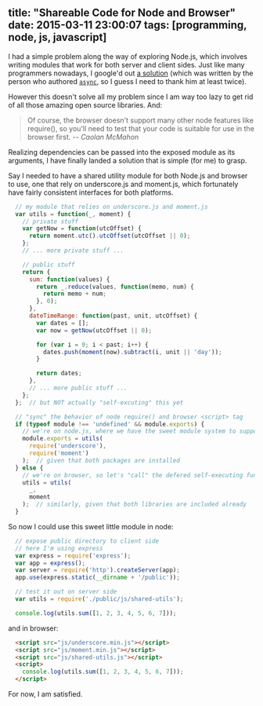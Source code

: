 title: "Shareable Code for Node and Browser"
date: 2015-03-11 23:00:07
tags: [programming, node, js, javascript]
---
I had a simple problem along the way of exploring Node.js, which involves writing modules that work for both server and client sides. Just like many programmers nowadays, I google'd out [a solution](https://caolanmcmahon.com/posts/writing_for_node_and_the_browser/) (which was written by the person who authored [`async`](https://github.com/caolan/async), so I guess I need to thank him at least twice).

However this doesn't solve all my problem since I am way too lazy to get rid of all those amazing open source libraries. <!-- more -->And:

> Of course, the browser doesn't support many other node features like require(), so you'll need to test that your code is suitable for use in the browser first.
> -- _Caolan McMahon_

Realizing dependencies can be passed into the exposed module as its arguments, I have finally landed a solution that is simple (for me) to grasp.

Say I needed to have a shared utility module for both Node.js and browser to use, one that rely on underscore.js and moment.js, which fortunately have fairly consistent interfaces for both platforms.

```javascript shared-utils.js
  // my module that relies on underscore.js and moment.js
  var utils = function(_, moment) {
    // private stuff
    var getNow = function(utcOffset) {
      return moment.utc().utcOffset(utcOffset || 0);
    };
    // ... more private stuff ...

    // public stuff
    return {
      sum: function(values) {
        return _.reduce(values, function(memo, num) {
          return memo + num;
        }, 0);
      },
      dateTimeRange: function(past, unit, utcOffset) {
        var dates = [];
        var now = getNow(utcOffset || 0);

        for (var i = 0; i < past; i++) {
          dates.push(moment(now).subtract(i, unit || 'day'));
        }

        return dates;
      },
      // ... more public stuff ...
    };
  };  // but NOT actually "self-excuting" this yet

  // "sync" the behavior of node require() and browser <script> tag
  if (typeof module !== 'undefined' && module.exports) {
    // we're on node.js, where we have the sweet module system to support exports and require
    module.exports = utils(
      require('underscore'),
      require('moment')
    );  // given that both packages are installed
  } else {
    // we're on browser, so let's "call" the defered self-executing function
    utils = utils(
      _,
      moment
    );  // similarly, given that both libraries are included already
  }
```

So now I could use this sweet little module in node:

```javascript app.js
  // expose public directory to client side
  // here I'm using express
  var express = require('express');
  var app = express();
  var server = require('http').createServer(app);
  app.use(express.static(__dirname + '/public'));

  // test it out on server side
  var utils = require('./public/js/shared-utils');

  console.log(utils.sum([1, 2, 3, 4, 5, 6, 7]));
```

and in browser:

```html index.html
  <script src="js/underscore.min.js"></script>
  <script src="js/moment.min.js"></script>
  <script src="js/shared-utils.js"></script>
  <script>
    console.log(utils.sum([1, 2, 3, 4, 5, 6, 7]));
  </script>
```

For now, I am satisfied.
